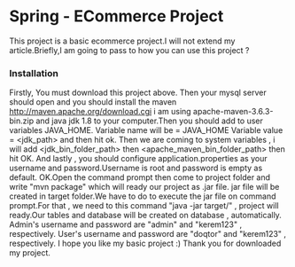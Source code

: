 # Spring - ECommerce Project
This project is a basic ecommerce project.I will not extend my article.Briefly,I am going to pass to how you can use this project ?
### Installation
Firstly, You must download this project above.
Then your mysql server should open and you should install the maven http://maven.apache.org/download.cgi 
i am using apache-maven-3.6.3-bin.zip and java jdk 1.8 to your computer.Then you should add to user variables JAVA_HOME.
Variable name will be = JAVA_HOME
Variable value = <jdk_path> and then hit ok.
Then we are coming to system variables , i will add <jdk_bin_folder_path> then <apache_maven_bin_folder_path> then hit OK.
And lastly , you should configure application.properties as your username and password.Username is root and password is empty as default.
OK.Open the command prompt then come to project folder and write "mvn package" which will ready our project as .jar file.
jar file will be created in target folder.We have to do to execute the jar file on command prompt.For that , we need to this command
"java -jar target/<jar name.jar>" , project will ready.Our tables and database will be created on database , automatically.
Admin's username and password are "admin" and "kerem123" , respectively.
User's username and password are "doqtor" and "kerem123" , respectively.
I hope you like my basic project :) Thank you for downloaded my project.
